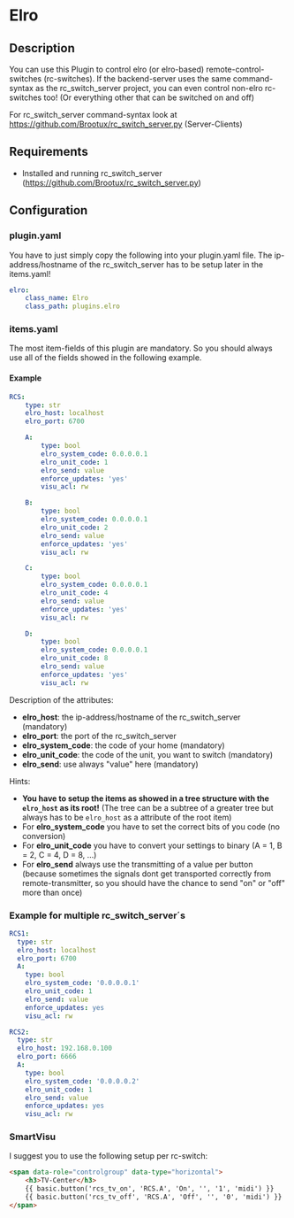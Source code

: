 # Elro

## Description

You can use this Plugin to control elro (or elro-based) remote-control-switches (rc-switches).
If the backend-server uses the same command-syntax as the rc_switch_server project,
you can even control non-elro rc-switches too! (Or everything other that can be switched on and off)

For rc_switch_server command-syntax look at https://github.com/Brootux/rc_switch_server.py (Server-Clients)

## Requirements

  * Installed and running rc_switch_server (https://github.com/Brootux/rc_switch_server.py)

## Configuration

### plugin.yaml

You have to just simply copy the following into your plugin.yaml file. The ip-address/hostname of the rc_switch_server has to be setup later in the items.yaml!

```yaml
elro:
    class_name: Elro
    class_path: plugins.elro
```

### items.yaml

The most item-fields of this plugin are mandatory. So you should always use all of the fields showed in the following example.

#### Example

```yaml
RCS:
    type: str
    elro_host: localhost
    elro_port: 6700

    A:
        type: bool
        elro_system_code: 0.0.0.0.1
        elro_unit_code: 1
        elro_send: value
        enforce_updates: 'yes'
        visu_acl: rw

    B:
        type: bool
        elro_system_code: 0.0.0.0.1
        elro_unit_code: 2
        elro_send: value
        enforce_updates: 'yes'
        visu_acl: rw

    C:
        type: bool
        elro_system_code: 0.0.0.0.1
        elro_unit_code: 4
        elro_send: value
        enforce_updates: 'yes'
        visu_acl: rw

    D:
        type: bool
        elro_system_code: 0.0.0.0.1
        elro_unit_code: 8
        elro_send: value
        enforce_updates: 'yes'
        visu_acl: rw
```

Description of the attributes:

* __elro_host__: the ip-address/hostname of the rc_switch_server (mandatory)
* __elro_port__: the port of the rc_switch_server
* __elro_system_code__: the code of your home (mandatory)
* __elro_unit_code__: the code of the unit, you want to switch (mandatory)
* __elro_send__: use always "value" here (mandatory)

Hints:
* __You have to setup the items as showed in a tree structure with the `elro_host` as its root!__ (The tree can be a subtree of a greater tree but always has to be `elro_host` as a attribute of the root item)
* For __elro_system_code__ you have to set the correct bits of you code (no conversion)
* For __elro_unit_code__ you have to convert your settings to binary (A = 1, B = 2, C = 4, D = 8, ...)
* For __elro_send__ always use the transmitting of a value per button (because sometimes the signals dont get transported correctly from remote-transmitter, so you should have the chance to send "on" or "off" more than once)

### Example for multiple rc_switch_server´s

```yaml
RCS1:
  type: str
  elro_host: localhost
  elro_port: 6700
  A:
    type: bool
    elro_system_code: '0.0.0.0.1'
    elro_unit_code: 1
    elro_send: value
    enforce_updates: yes
    visu_acl: rw

RCS2:
  type: str
  elro_host: 192.168.0.100
  elro_port: 6666
  A:
    type: bool
    elro_system_code: '0.0.0.0.2'
    elro_unit_code: 1
    elro_send: value
    enforce_updates: yes
    visu_acl: rw
```

### SmartVisu

I suggest you to use the following setup per rc-switch:

```html
<span data-role="controlgroup" data-type="horizontal">
	<h3>TV-Center</h3>
	{{ basic.button('rcs_tv_on', 'RCS.A', 'On', '', '1', 'midi') }}
	{{ basic.button('rcs_tv_off', 'RCS.A', 'Off', '', '0', 'midi') }}
</span>
```
